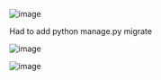 ![image](https://github.com/mlandeo1/CPE332/assets/123087304/7cea0f94-2ad0-4942-b5f6-10930c98cf86)

Had to add python manage.py migrate

![image](https://github.com/mlandeo1/CPE332/assets/123087304/e459abb7-0883-4aaf-a5d4-2d3ab5f23b8d)

![image](https://github.com/mlandeo1/CPE332/assets/123087304/c9b90ac5-1f96-449b-9843-4e6988181e4d)
